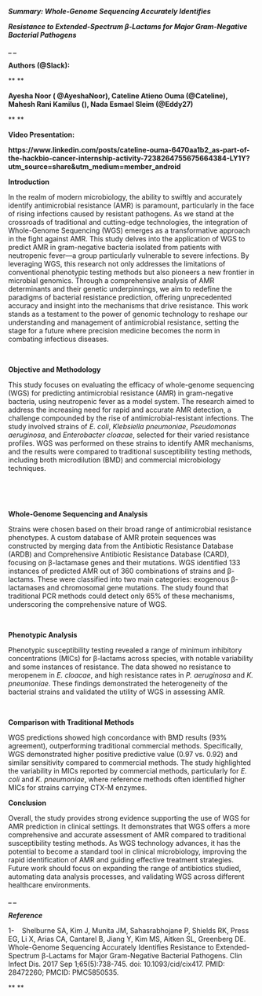 **_Summary: Whole-Genome Sequencing Accurately Identifies_**

**_Resistance to Extended-Spectrum β-Lactams for Major Gram-Negative Bacterial Pathogens_**

**_ _**

**Authors (@Slack):**

** **

**Ayesha Noor ( @AyeshaNoor), Cateline Atieno Ouma (@Cateline), Mahesh Rani Kamilus (), Nada Esmael Sleim (@Eddy27)**

** **

**Video Presentation:**

**https\://www\.linkedin.com/posts/cateline-ouma-6470aa1b2\_as-part-of-the-hackbio-cancer-internship-activity-7238264755675664384-LY1Y?utm\_source=share\&utm\_medium=member\_android**

**Introduction**

In the realm of modern microbiology, the ability to swiftly and accurately identify antimicrobial resistance (AMR) is paramount, particularly in the face of rising infections caused by resistant pathogens. As we stand at the crossroads of traditional and cutting-edge technologies, the integration of Whole-Genome Sequencing (WGS) emerges as a transformative approach in the fight against AMR. This study delves into the application of WGS to predict AMR in gram-negative bacteria isolated from patients with neutropenic fever—a group particularly vulnerable to severe infections. By leveraging WGS, this research not only addresses the limitations of conventional phenotypic testing methods but also pioneers a new frontier in microbial genomics. Through a comprehensive analysis of AMR determinants and their genetic underpinnings, we aim to redefine the paradigms of bacterial resistance prediction, offering unprecedented accuracy and insight into the mechanisms that drive resistance. This work stands as a testament to the power of genomic technology to reshape our understanding and management of antimicrobial resistance, setting the stage for a future where precision medicine becomes the norm in combating infectious diseases.

 

**Objective and Methodology**

This study focuses on evaluating the efficacy of whole-genome sequencing (WGS) for predicting antimicrobial resistance (AMR) in gram-negative bacteria, using neutropenic fever as a model system. The research aimed to address the increasing need for rapid and accurate AMR detection, a challenge compounded by the rise of antimicrobial-resistant infections. The study involved strains of _E. coli_, _Klebsiella pneumoniae_, _Pseudomonas aeruginosa_, and _Enterobacter cloacae_, selected for their varied resistance profiles. WGS was performed on these strains to identify AMR mechanisms, and the results were compared to traditional susceptibility testing methods, including broth microdilution (BMD) and commercial microbiology techniques.

 

 

**Whole-Genome Sequencing and Analysis**

Strains were chosen based on their broad range of antimicrobial resistance phenotypes. A custom database of AMR protein sequences was constructed by merging data from the Antibiotic Resistance Database (ARDB) and Comprehensive Antibiotic Resistance Database (CARD), focusing on β-lactamase genes and their mutations. WGS identified 133 instances of predicted AMR out of 360 combinations of strains and β-lactams. These were classified into two main categories: exogenous β-lactamases and chromosomal gene mutations. The study found that traditional PCR methods could detect only 65% of these mechanisms, underscoring the comprehensive nature of WGS.

 

**Phenotypic Analysis**

Phenotypic susceptibility testing revealed a range of minimum inhibitory concentrations (MICs) for β-lactams across species, with notable variability and some instances of resistance. The data showed no resistance to meropenem in _E. cloacae_, and high resistance rates in _P. aeruginosa_ and _K. pneumoniae_. These findings demonstrated the heterogeneity of the bacterial strains and validated the utility of WGS in assessing AMR.

 

**Comparison with Traditional Methods**

WGS predictions showed high concordance with BMD results (93% agreement), outperforming traditional commercial methods. Specifically, WGS demonstrated higher positive predictive value (0.97 vs. 0.92) and similar sensitivity compared to commercial methods. The study highlighted the variability in MICs reported by commercial methods, particularly for _E. coli_ and _K. pneumoniae_, where reference methods often identified higher MICs for strains carrying CTX-M enzymes.

**Conclusion**

Overall, the study provides strong evidence supporting the use of WGS for AMR prediction in clinical settings. It demonstrates that WGS offers a more comprehensive and accurate assessment of AMR compared to traditional susceptibility testing methods. As WGS technology advances, it has the potential to become a standard tool in clinical microbiology, improving the rapid identification of AMR and guiding effective treatment strategies. Future work should focus on expanding the range of antibiotics studied, automating data analysis processes, and validating WGS across different healthcare environments.

**_ _**

**_Reference_**

<!--[if !supportLists]-->1-    <!--[endif]-->Shelburne SA, Kim J, Munita JM, Sahasrabhojane P, Shields RK, Press EG, Li X, Arias CA, Cantarel B, Jiang Y, Kim MS, Aitken SL, Greenberg DE. Whole-Genome Sequencing Accurately Identifies Resistance to Extended-Spectrum β-Lactams for Major Gram-Negative Bacterial Pathogens. Clin Infect Dis. 2017 Sep 1;65(5):738-745. doi: 10.1093/cid/cix417. PMID: 28472260; PMCID: PMC5850535.

** **

